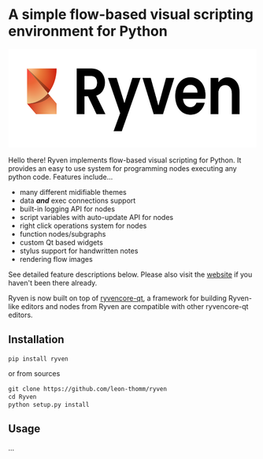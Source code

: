 # A simple flow-based visual scripting environment for Python

<center> <img src="./Ryven/resources/pics/logo.png" alt="drawing" height="200"/> </center>

Hello there! Ryven implements flow-based visual scripting for Python. It provides an easy to use system for programming nodes executing any python code. Features include...

- many different midifiable themes
- data ***and*** exec connections support
- built-in logging API for nodes
- script variables with auto-update API for nodes
- right click operations system for nodes
- function nodes/subgraphs
- custom Qt based widgets
- stylus support for handwritten notes
- rendering flow images

See detailed feature descriptions below. Please also visit the [website](https://ryven.org) if you haven't been there already.

Ryven is now built on top of [ryvencore-qt](https://github.com/leon-thomm/ryvencore-qt), a framework for building Ryven-like editors and nodes from Ryven are compatible with other ryvencore-qt editors.

## Installation

```
pip install ryven
```

or from sources
```
git clone https://github.com/leon-thomm/ryven
cd Ryven
python setup.py install
```

## Usage

...
